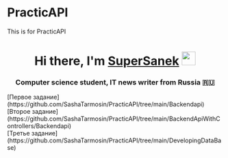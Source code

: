 # PracticAPI
This is for PracticAPI
<h1 align="center">Hi there, I'm <a href="https://daniilshat.ru/" target="_blank">SuperSanek</a> 
<img src="https://github.com/blackcater/blackcater/raw/main/images/Hi.gif" height="32"/></h1>
<h3 align="center">Computer science student, IT news writer from Russia 🇷🇺</h3>
[Первое задание](https://github.com/SashaTarmosin/PracticAPI/tree/main/Backendapi)<br>
[Второе задание](https://github.com/SashaTarmosin/PracticAPI/tree/main/BackendApiWithControllers/Backendapi)<br>
[Третье задание](https://github.com/SashaTarmosin/PracticAPI/tree/main/DevelopingDataBase)


